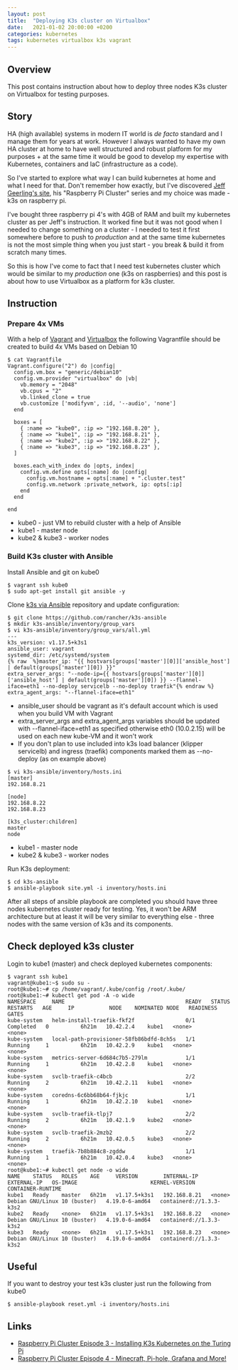 ```yaml
---
layout: post
title:  "Deploying K3s cluster on Virtualbox"
date:   2021-01-02 20:00:00 +0200
categories: kubernetes
tags: kubernetes virtualbox k3s vagrant
---
```


## Overview
This post contains instruction about how to deploy three nodes K3s cluster on Virtualbox for testing purposes.

## Story
HA (high available) systems in modern IT world is *de facto* standard and I manage them for years at work. 
However I always wanted to have my own HA cluster at home to have well structured and robust platform for my purposes + at the same time it would be good to develop my expertise with Kubernetes, containers and IaC (infrastructure as a code). 

So I've started to explore what way I can build kubernetes at home and what I need for that. Don't remember how exactly, but I've discovered [Jeff Geerling's site](https://www.jeffgeerling.com), his "Raspberry Pi Cluster" series and my choice was made - k3s on raspberry pi. 

I've bought three raspberry pi 4's with 4GB of RAM and built my kubernetes cluster as per Jeff's instruction. 
It worked fine but it was not good when I needed to change something on a cluster - I needed to test it first somewhere before to push to *production* and at the same time kubernetes is not the most simple thing when you just start - you break & build it from scratch many times.

So this is how I've come to fact that I need test kubernetes cluster which would be similar to my *production* one (k3s on raspberries) and this post is about how to use Virtualbox as a platform for k3s cluster.

## Instruction

### Prepare 4x VMs
With a help of [Vagrant](https://en.wikipedia.org/wiki/Vagrant_(software)) and [Virtualbox](https://en.wikipedia.org/wiki/VirtualBox) the following Vagrantfile should be created to build 4x VMs based on Debian 10
```
$ cat Vagrantfile
Vagrant.configure("2") do |config|
  config.vm.box = "generic/debian10"
  config.vm.provider "virtualbox" do |vb|
    vb.memory = "2048"
    vb.cpus = "2"
    vb.linked_clone = true
    vb.customize ['modifyvm', :id, '--audio', 'none']
  end
  
  boxes = [
    { :name => "kube0", :ip => "192.168.8.20" },
    { :name => "kube1", :ip => "192.168.8.21" },
    { :name => "kube2", :ip => "192.168.8.22" },
    { :name => "kube3", :ip => "192.168.8.23" },
  ]
  
  boxes.each_with_index do |opts, index|
    config.vm.define opts[:name] do |config|
      config.vm.hostname = opts[:name] + ".cluster.test"
      config.vm.network :private_network, ip: opts[:ip]
    end
  end
  
end
```
* kube0 - just VM to rebuild cluster with a help of Ansible
* kube1 - master node
* kube2 & kube3 - worker nodes

### Build K3s cluster with Ansible
Install Ansible and git on kube0
```
$ vagrant ssh kube0
$ sudo apt-get install git ansible -y
```
Clone [k3s via Ansible](https://github.com/rancher/k3s-ansible) repository and update configuration:
```
$ git clone https://github.com/rancher/k3s-ansible
$ mkdir k3s-ansible/inventory/group_vars
$ vi k3s-ansible/inventory/group_vars/all.yml
---
k3s_version: v1.17.5+k3s1
ansible_user: vagrant
systemd_dir: /etc/systemd/system
{% raw  %}master_ip: "{{ hostvars[groups['master'][0]]['ansible_host'] | default(groups['master'][0]) }}"
extra_server_args: "--node-ip={{ hostvars[groups['master'][0]]['ansible_host'] | default(groups['master'][0]) }} --flannel-iface=eth1 --no-deploy servicelb --no-deploy traefik"{% endraw %}
extra_agent_args: "--flannel-iface=eth1"
```
* ansible_user should be vagrant as it's default account which is used when you build VM with Vagrant
* extra_server_args and extra_agent_args variables should be updated with --flannel-iface=eth1 as specified otherwise eth0 (10.0.2.15) will be used on each new kube-VM and it won't work
* If you don't plan to use included into k3s load balancer (klipper servicelb) and ingress (traefik) components marked them as --no-deploy (as on example above)

```
$ vi k3s-ansible/inventory/hosts.ini 
[master]
192.168.8.21

[node]
192.168.8.22
192.168.8.23

[k3s_cluster:children]
master
node
```
* kube1 - master node
* kube2 & kube3 - worker nodes

Run K3s deployment:
```
$ cd k3s-ansible
$ ansible-playbook site.yml -i inventory/hosts.ini
```
After all steps of ansible playbook are completed you should have three nodes kubernetes cluster ready for testing. 
Yes, it won't be ARM architecture but at least it will be very similar to everything else - three nodes with the same version of k3s and its components.

## Check deployed k3s cluster
Login to kube1 (master) and check deployed kubernetes components:
```
$ vagrant ssh kube1
vagrant@kube1:~$ sudo su -
root@kube1:~# cp /home/vagrant/.kube/config /root/.kube/
root@kube1:~# kubectl get pod -A -o wide
NAMESPACE     NAME                                      READY   STATUS      RESTARTS   AGE     IP           NODE    NOMINATED NODE   READINESS GATES
kube-system   helm-install-traefik-fkf2f                0/1     Completed   0          6h21m   10.42.2.4    kube1   <none>           <none>
kube-system   local-path-provisioner-58fb86bdfd-8ch5s   1/1     Running     1          6h21m   10.42.2.9    kube1   <none>           <none>
kube-system   metrics-server-6d684c7b5-279lm            1/1     Running     1          6h21m   10.42.2.8    kube1   <none>           <none>
kube-system   svclb-traefik-c4bcb                       2/2     Running     2          6h21m   10.42.2.11   kube1   <none>           <none>
kube-system   coredns-6c6bb68b64-fjkjc                  1/1     Running     1          6h21m   10.42.2.10   kube1   <none>           <none>
kube-system   svclb-traefik-tlpj7                       2/2     Running     2          6h21m   10.42.1.9    kube2   <none>           <none>
kube-system   svclb-traefik-2mzb2                       2/2     Running     2          6h21m   10.42.0.5    kube3   <none>           <none>
kube-system   traefik-7b8b884c8-zgddw                   1/1     Running     1          6h21m   10.42.0.4    kube3   <none>           <none>
root@kube1:~# kubectl get node -o wide
NAME    STATUS   ROLES    AGE     VERSION        INTERNAL-IP    EXTERNAL-IP   OS-IMAGE                       KERNEL-VERSION   CONTAINER-RUNTIME
kube1   Ready    master   6h21m   v1.17.5+k3s1   192.168.8.21   <none>        Debian GNU/Linux 10 (buster)   4.19.0-6-amd64   containerd://1.3.3-k3s2
kube2   Ready    <none>   6h21m   v1.17.5+k3s1   192.168.8.22   <none>        Debian GNU/Linux 10 (buster)   4.19.0-6-amd64   containerd://1.3.3-k3s2
kube3   Ready    <none>   6h21m   v1.17.5+k3s1   192.168.8.23   <none>        Debian GNU/Linux 10 (buster)   4.19.0-6-amd64   containerd://1.3.3-k3s2
```

## Useful
If you want to destroy your test k3s cluster just run the following from kube0
```
$ ansible-playbook reset.yml -i inventory/hosts.ini
```


## Links
* [Raspberry Pi Cluster Episode 3 - Installing K3s Kubernetes on the Turing Pi](https://www.jeffgeerling.com/blog/2020/installing-k3s-kubernetes-on-turing-pi-raspberry-pi-cluster-episode-3)
* [Raspberry Pi Cluster Episode 4 - Minecraft, Pi-hole, Grafana and More!](https://www.jeffgeerling.com/blog/2020/raspberry-pi-cluster-episode-4-minecraft-pi-hole-grafana-and-more)